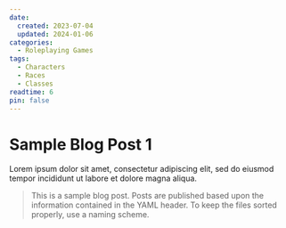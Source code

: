 ```yaml
---
date:
  created: 2023-07-04
  updated: 2024-01-06
categories:
  - Roleplaying Games
tags:
  - Characters
  - Races
  - Classes
readtime: 6
pin: false
---
```


# Sample Blog Post 1

Lorem ipsum dolor sit amet, consectetur adipiscing elit, sed do eiusmod tempor incididunt ut labore et dolore magna aliqua.

>This is a sample blog post. Posts are published based upon the information contained in the YAML header. To keep the files sorted properly, use a naming scheme.

<!--Enter the file naming scheme here with a legend below-->